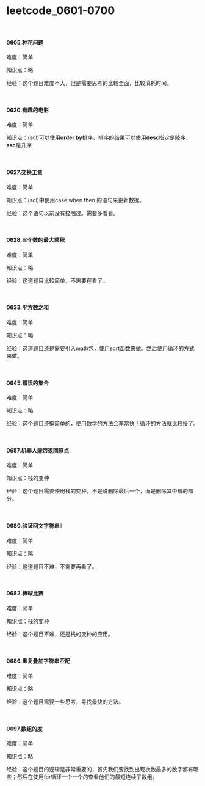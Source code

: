 # leetcode_0601-0700

<br/>

#### 0605.种花问题

难度：简单

知识点：略

经验：这个题目难度不大，但是需要思考的比较全面，比较消耗时间。

<br/>

#### 0620.有趣的电影

难度：简单

知识点：(sql)可以使用**order by**排序，排序的结果可以使用**desc**指定是降序，**asc**是升序

<br/>

#### 0627.交换工资

难度：简单

知识点：(sql)中使用case when then 的语句来更新数据。

经验：这个语句以前没有接触过。需要多看看。

<br/>

#### 0628.三个数的最大乘积

难度：简单

知识点：略

经验：这道题目比较简单，不需要在看了。

<br/>

#### 0633.平方数之和

难度：简单

知识点：略

经验：这道题目还是需要引入math包，使用sqrt函数来做。然后使用循环的方式来做。

<br/>

#### 0645.错误的集合

难度：简单

知识点：略

经验：这个题目还挺简单的，使用数学的方法会非常快！循环的方法就比较慢了。

<br/>

#### 0657.机器人能否返回原点

难度：简单

知识点：栈的变种

经验：这个题目需要使用栈的变种，不是说删除最后一个，而是删除其中有的部分。

<br/>

#### 0680.验证回文字符串Ⅱ

难度：简单

知识点：略

经验：这道题目不难，不需要再看了。

<br/>

#### 0682.棒球比赛

难度：简单

知识点：栈的变种

经验：这个题目不难，还是栈的变种的应用。

<br/>

#### 0686.重复叠加字符串匹配

难度：简单

知识点：略

经验：这个题目需要一些思考，寻找最快的方法。

<br/>

#### 0697.数组的度

难度：简单

知识点：略

经验：这个题目的逻辑是非常重要的，首先我们要找到出现次数最多的数字都有哪些；然后在使用for循环一个一个的查看他们的最短连续子数组。
